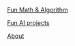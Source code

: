 [Fun Math & Algorithm](https://copyrightly.github.io/math-and-algo)

[Fun AI projects](https://copyrightly.github.io/ml)

[About](https://copyrightly.github.io/about)
